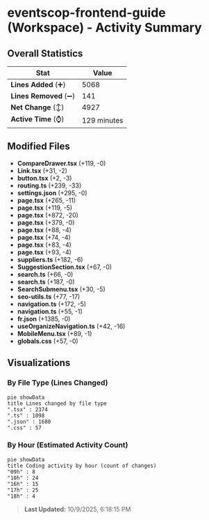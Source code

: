 # eventscop-frontend-guide (Workspace) - Activity Summary 

## Overall Statistics

| Stat                   | Value                                                             |
| ---------------------- | ----------------------------------------------------------------- |
| **Lines Added** (➕)   | 5068                                          |
| **Lines Removed** (➖) | 141                                        |
| **Net Change** (↕)    | 4927                |
| **Active Time** (⌚)   | 129 minutes |


## Modified Files
- **CompareDrawer.tsx** (+119, -0)
- **Link.tsx** (+31, -2)
- **button.tsx** (+2, -3)
- **routing.ts** (+239, -33)
- **settings.json** (+295, -0)
- **page.tsx** (+265, -11)
- **page.tsx** (+119, -5)
- **page.tsx** (+872, -20)
- **page.tsx** (+379, -0)
- **page.tsx** (+88, -4)
- **page.tsx** (+74, -4)
- **page.tsx** (+83, -4)
- **page.tsx** (+93, -4)
- **suppliers.ts** (+182, -6)
- **SuggestionSection.tsx** (+67, -0)
- **search.ts** (+66, -0)
- **search.ts** (+187, -0)
- **SearchSubmenu.tsx** (+30, -5)
- **seo-utils.ts** (+77, -17)
- **navigation.ts** (+172, -5)
- **navigation.ts** (+55, -1)
- **fr.json** (+1385, -0)
- **useOrganizeNavigation.ts** (+42, -16)
- **MobileMenu.tsx** (+89, -1)
- **globals.css** (+57, -0)

## Visualizations

### By File Type (Lines Changed)

```mermaid
pie showData
title Lines changed by file type
".tsx" : 2374
".ts" : 1098
".json" : 1680
".css" : 57
```

### By Hour (Estimated Activity Count)

```mermaid
pie showData
title Coding activity by hour (count of changes)
"09h" : 8
"10h" : 24
"16h" : 15
"17h" : 25
"18h" : 4
```


> **Last Updated:** 10/9/2025, 6:18:15 PM